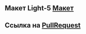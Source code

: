 ## Макет Light-5 [Макет](https://www.figma.com/file/6FMWkB94wE7KTkcCgUXtnC/Дипломный-проект?node-id=1%3A3992&mode=dev)

## Ссылка на [PullRequest](https://github.com/ggertzog/movies-explorer-frontend/pull/1)
